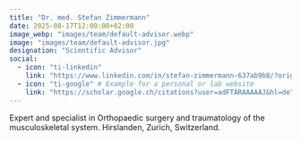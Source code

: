 ```yaml
---
title: "Dr. med. Stefan Zimmermann"
date: 2025-08-17T12:00:00+02:00
image_webp: "images/team/default-advisor.webp"
image: "images/team/default-advisor.jpg"     
designation: "Scientific Advisor"
social:
  - icon: "ti-linkedin"
    link: "https://www.linkedin.com/in/stefan-zimmermann-637ab9b8/?originalSubdomain=ch"
  - icon: "ti-google" # Example for a personal or lab website
    link: "https://scholar.google.ch/citations?user=adFTARAAAAAJ&hl=de"
---
```


Expert and specialist in Orthopaedic surgery and traumatology of the musculoskeletal system. Hirslanden, Zurich, Switzerland.
